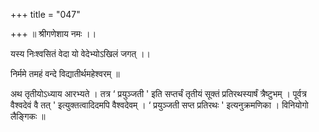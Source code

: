 +++
title = "047"

+++
॥ श्रीगणेशाय नमः ।।

यस्य निःश्वसितं वेदा यो वेदेभ्योऽखिलं जगत् ।।

निर्ममे तमहं वन्दे विद्यातीर्थमहेश्वरम् ॥

अथ तृतीयोऽध्याय आरभ्यते । तत्र ‘ प्रयुञ्जती ' इति सप्तर्चं तृतीयं सूक्तं प्रतिरथस्यार्षं त्रैष्टुभम् । पूर्वत्र  वैश्वदेवं वै तत् ' इत्युक्तत्वादिदमपि वैश्वदेवम् ।  ‘ प्रयुञ्जती सप्त प्रतिरथः ' इत्यनुक्रमणिका । विनियोगो लैङ्गिकः ॥